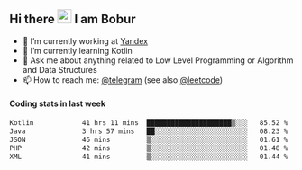 ## Hi there <img src="https://media.giphy.com/media/hvRJCLFzcasrR4ia7z/giphy.gif" width="25px" height="25px"> I am Bobur

- 💼 I’m currently working at [Yandex](https://yandex.ru/)
- 🌱 I’m currently learning Kotlin
- 💬 Ask me about anything related to Low Level Programming or Algorithm and Data Structures
- 📫 How to reach me: [@telegram](https://t.me/octoant) (see also [@leetcode](https://leetcode.com/octoant/))    

#### Coding stats in last week

<!--START_SECTION:waka-->

```txt
Kotlin            41 hrs 11 mins  █████████████████████▒░░░   85.52 %
Java              3 hrs 57 mins   ██░░░░░░░░░░░░░░░░░░░░░░░   08.23 %
JSON              46 mins         ▒░░░░░░░░░░░░░░░░░░░░░░░░   01.61 %
PHP               42 mins         ▒░░░░░░░░░░░░░░░░░░░░░░░░   01.48 %
XML               41 mins         ▒░░░░░░░░░░░░░░░░░░░░░░░░   01.44 %
```

<!--END_SECTION:waka-->
